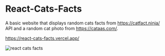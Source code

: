 # React-Cats-Facts
A basic website that displays random cats facts from https://catfact.ninja/ API and a random cat photo from https://cataas.com/.

https://react-cats-facts.vercel.app/

![react cats facts](https://user-images.githubusercontent.com/40894497/189736293-377aaaae-8b67-46db-93c3-a4b0258e1cbe.jpg)
